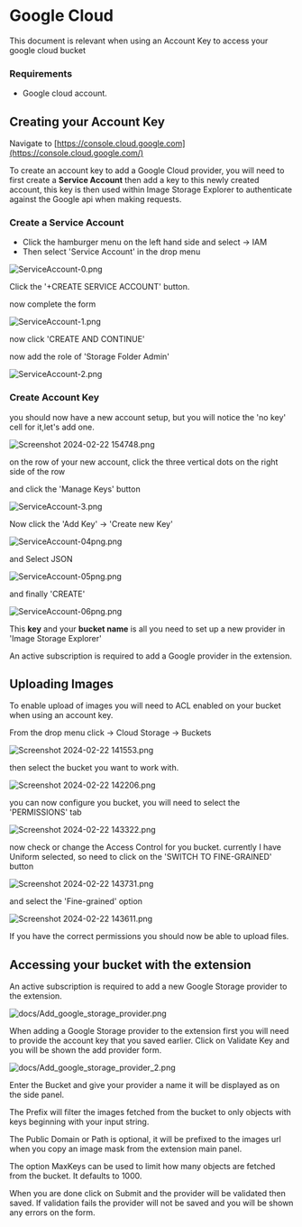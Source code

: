 # Google Cloud

This document is relevant when using an Account Key to access your google cloud bucket

### Requirements

- Google cloud account.

## Creating your Account Key

Navigate to [https://console.cloud.google.com](https://console.cloud.google.com/)

To create an account key to add a Google Cloud provider, you will need to first create a **Service Account** then add a key to this newly created account, this key is then used within Image Storage Explorer to authenticate against the Google api when making requests.

### Create a Service Account

- Click the hamburger menu on the left hand side and select -> IAM
- Then select 'Service Account' in the drop menu

![ServiceAccount-0.png](https://images.azydeco.com/ServiceAccount-0.png)

Click the '+CREATE SERVICE ACCOUNT' button.

now complete the form

![ServiceAccount-1.png](https://images.azydeco.com/ServiceAccount-1.png)

now click 'CREATE AND CONTINUE'

now add the role of 'Storage Folder Admin'

![ServiceAccount-2.png](https://images.azydeco.com/ServiceAccount-2.png)

### Create Account Key

you should now have a new account setup, but you will notice the 'no key' cell for it,let's add one.

![Screenshot 2024-02-22 154748.png](https://images.azydeco.com/Screenshot%202024-02-22%20154748.png)

on the row of your new account, click the three vertical dots on the right side of the row

and click the 'Manage Keys' button

![ServiceAccount-3.png](https://images.azydeco.com/ServiceAccount-3.png)

Now click the 'Add Key' -> 'Create new Key'

![ServiceAccount-04png.png](https://images.azydeco.com/ServiceAccount-04png.png)

and Select JSON

![ServiceAccount-05png.png](https://images.azydeco.com/ServiceAccount-05png.png)

and finally 'CREATE'

![ServiceAccount-06png.png](https://images.azydeco.com/ServiceAccount-06png.png)

This **key** and your **bucket name** is all you need to set up a new provider in 'Image Storage Explorer'

An active subscription is required to add a Google provider in the extension.

## Uploading Images

To enable upload of images you will need to ACL enabled on your bucket when using an account key.

From the drop menu click -> Cloud Storage -> Buckets

![Screenshot 2024-02-22 141553.png](https://images.azydeco.com/Screenshot%202024-02-22%20141553.png)

then select the bucket you want to work with.

![Screenshot 2024-02-22 142206.png](https://images.azydeco.com/Screenshot%202024-02-22%20142206.png)

you can now configure you bucket, you will need to select the 'PERMISSIONS' tab

![Screenshot 2024-02-22 143322.png](https://images.azydeco.com/Screenshot%202024-02-22%20143322.png)

now check or change the Access Control for you bucket.
currently I have Uniform selected, so need to click on the 'SWITCH TO FINE-GRAINED' button

![Screenshot 2024-02-22 143731.png](https://images.azydeco.com/Screenshot%202024-02-22%20143731.png)

and select the 'Fine-grained' option

![Screenshot 2024-02-22 143611.png](https://images.azydeco.com/Screenshot%202024-02-22%20143611.png)

If you have the correct permissions you should now be able to upload files.

## Accessing your bucket with the extension

An active subscription is required to add a new Google Storage provider to the extension.

![docs/Add_google_storage_provider.png](https://images.azydeco.com/docs/Add_google_storage_provider.png)

When adding a Google Storage provider to the extension first you will need to provide the account key that you saved earlier. Click on Validate Key and you will be shown the add provider form.

![docs/Add_google_storage_provider_2.png](https://images.azydeco.com/docs/Add_google_storage_provider_2.png)

Enter the Bucket and give your provider a name it will be displayed as on the side panel.

The Prefix will filter the images fetched from the bucket to only objects with keys beginning with your input string.

The Public Domain or Path is optional, it will be prefixed to the images url when you copy an image mask from the extension main panel.

The option MaxKeys can be used to limit how many objects are fetched from the bucket. It defaults to 1000.

When you are done click on Submit and the provider will be validated then saved. If validation fails the provider will not be saved and you will be shown any errors on the form.
